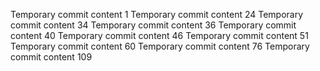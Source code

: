 Temporary commit content 1
Temporary commit content 24
Temporary commit content 34
Temporary commit content 36
Temporary commit content 40
Temporary commit content 46
Temporary commit content 51
Temporary commit content 60
Temporary commit content 76
Temporary commit content 109
